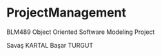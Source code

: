 ProjectManagement
=================

BLM489 Object Oriented Software Modeling Project

Savaş KARTAL
Başar TURGUT

